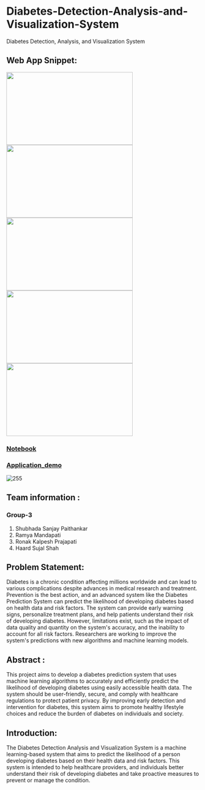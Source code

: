 # Diabetes-Detection-Analysis-and-Visualization-System
Diabetes Detection, Analysis, and Visualization System

## Web App Snippet:
<p float="left">
<img src="https://user-images.githubusercontent.com/99461999/235387948-4cfa289f-5576-4068-aac8-0701c690f43b.png" width="330" height="190">
<img  src="https://user-images.githubusercontent.com/99461999/235387964-903124b5-f217-4206-a82a-88ba955bc6bf.png" width="330" height="190">
<img src="https://user-images.githubusercontent.com/99461999/235387973-325f320a-8cf3-4be0-b00a-9a53c87c2529.png" width="330" height="190">
<img  src="https://user-images.githubusercontent.com/99461999/235387996-95e20c11-314d-4b61-b12b-68b8f900a6ba.png" width="330" height="190">
<img  src="https://user-images.githubusercontent.com/99461999/235388440-fa65b3e8-3705-41f6-8845-2102af2c45e7.png"  width="330" height="190" >

</p>



### [Notebook](https://github.com/shubhadapaithankar/Diabetes-Detection-Analysis-and-Visualization-System/blob/main/Diabetes_Detection_Analysis.ipynb)
### [Application_demo](https://youtu.be/XlZFtiCdfFc)

![255](https://user-images.githubusercontent.com/99461999/232658943-233b5b67-1f14-45b7-9f8f-ee7f6a097d16.png)

## Team information  :

### Group-3
1. Shubhada Sanjay Paithankar
2. Ramya Mandapati
3. Ronak Kalpesh Prajapati
4. Haard Sujal Shah

## Problem Statement:
Diabetes is a chronic condition affecting millions worldwide and can lead to various complications despite advances in medical research and treatment. Prevention is the best action, and an advanced system like the Diabetes Prediction System can predict the likelihood of developing diabetes based on health data and risk factors. The system can provide early warning signs, personalize treatment plans, and help patients understand their risk of developing diabetes. However, limitations exist, such as the impact of data quality and quantity on the system's accuracy, and the inability to account for all risk factors. Researchers are working to improve the system's predictions with new algorithms and machine learning models.

## Abstract :
This project aims to develop a diabetes prediction system that uses machine learning algorithms to accurately and efficiently predict the likelihood of developing diabetes using easily accessible health data. The system should be user-friendly, secure, and comply with healthcare regulations to protect patient privacy. By improving early detection and intervention for diabetes, this system aims to promote healthy lifestyle choices and reduce the burden of diabetes on individuals and society.

## Introduction:
The  Diabetes Detection Analysis and Visualization System is a machine learning-based system that aims to predict the likelihood of a person developing diabetes based on their health data and risk factors. This system is intended to help healthcare providers, and individuals better understand their risk of
developing diabetes and take proactive measures to prevent or manage the condition.
